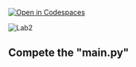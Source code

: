 [![Open in Codespaces](https://classroom.github.com/assets/launch-codespace-2972f46106e565e64193e422d61a12cf1da4916b45550586e14ef0a7c637dd04.svg)](https://classroom.github.com/open-in-codespaces?assignment_repo_id=15363594)
<!-- [Link to Chap 5 Lab12](https://docs.google.com/presentation/d/1r3h2R9JwK9HK_U2Ia-zncL0BSjHV6Giu6ugNJ6yZpgc/edit#slide=id.g16b637da4c8_3_248) -->

![Lab2](https://nimbus-screenshots.s3.amazonaws.com/s/f5fb1d7a5b5b427a05a350b39a233ff5.png)

## Compete the "main.py"
